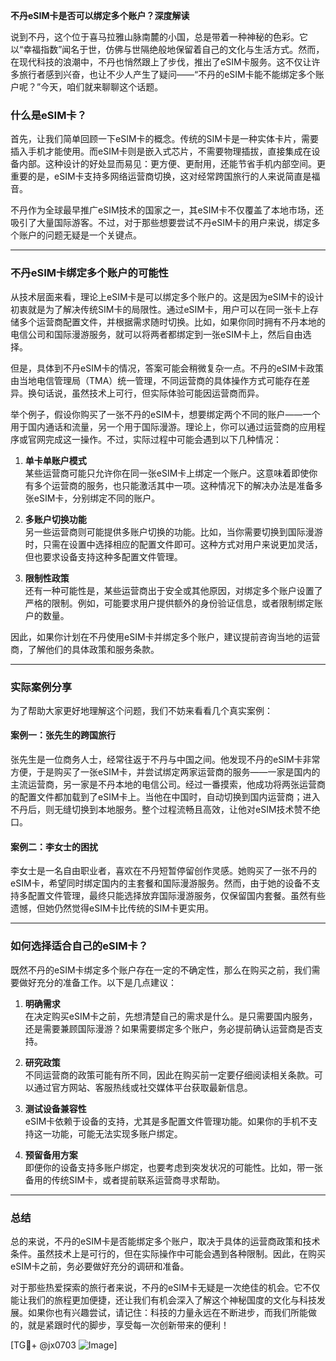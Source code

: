 **不丹eSIM卡是否可以绑定多个账户？深度解读**

说到不丹，这个位于喜马拉雅山脉南麓的小国，总是带着一种神秘的色彩。它以“幸福指数”闻名于世，仿佛与世隔绝般地保留着自己的文化与生活方式。然而，在现代科技的浪潮中，不丹也悄然跟上了步伐，推出了eSIM卡服务。这不仅让许多旅行者感到兴奋，也让不少人产生了疑问——“不丹的eSIM卡能不能绑定多个账户呢？”今天，咱们就来聊聊这个话题。

### 什么是eSIM卡？

首先，让我们简单回顾一下eSIM卡的概念。传统的SIM卡是一种实体卡片，需要插入手机才能使用。而eSIM卡则是嵌入式芯片，不需要物理插拔，直接集成在设备内部。这种设计的好处显而易见：更方便、更耐用，还能节省手机内部空间。更重要的是，eSIM卡支持多网络运营商切换，这对经常跨国旅行的人来说简直是福音。

不丹作为全球最早推广eSIM技术的国家之一，其eSIM卡不仅覆盖了本地市场，还吸引了大量国际游客。不过，对于那些想要尝试不丹eSIM卡的用户来说，绑定多个账户的问题无疑是一个关键点。

---

### 不丹eSIM卡绑定多个账户的可能性

从技术层面来看，理论上eSIM卡是可以绑定多个账户的。这是因为eSIM卡的设计初衷就是为了解决传统SIM卡的局限性。通过eSIM卡，用户可以在同一张卡上存储多个运营商配置文件，并根据需求随时切换。比如，如果你同时拥有不丹本地的电信公司和国际漫游服务，就可以将两者都绑定到一张eSIM卡上，然后自由选择。

但是，具体到不丹eSIM卡的情况，答案可能会稍微复杂一点。不丹的eSIM卡政策由当地电信管理局（TMA）统一管理，不同运营商的具体操作方式可能存在差异。换句话说，虽然技术上可行，但实际体验可能因运营商而异。

举个例子，假设你购买了一张不丹的eSIM卡，想要绑定两个不同的账户——一个用于国内通话和流量，另一个用于国际漫游。理论上，你可以通过运营商的应用程序或官网完成这一操作。不过，实际过程中可能会遇到以下几种情况：

1. **单卡单账户模式**  
   某些运营商可能只允许你在同一张eSIM卡上绑定一个账户。这意味着即使你有多个运营商的服务，也只能激活其中一项。这种情况下的解决办法是准备多张eSIM卡，分别绑定不同的账户。

2. **多账户切换功能**  
   另一些运营商则可能提供多账户切换的功能。比如，当你需要切换到国际漫游时，只需在设置中选择相应的配置文件即可。这种方式对用户来说更加灵活，但也要求设备支持这种多配置文件管理。

3. **限制性政策**  
   还有一种可能性是，某些运营商出于安全或其他原因，对绑定多个账户设置了严格的限制。例如，可能要求用户提供额外的身份验证信息，或者限制绑定账户的数量。

因此，如果你计划在不丹使用eSIM卡并绑定多个账户，建议提前咨询当地的运营商，了解他们的具体政策和服务条款。

---

### 实际案例分享

为了帮助大家更好地理解这个问题，我们不妨来看看几个真实案例：

#### 案例一：张先生的跨国旅行
张先生是一位商务人士，经常往返于不丹与中国之间。他发现不丹的eSIM卡非常方便，于是购买了一张eSIM卡，并尝试绑定两家运营商的服务——一家是国内的主流运营商，另一家是不丹本地的电信公司。经过一番摸索，他成功将两张运营商的配置文件都加载到了eSIM卡上。当他在中国时，自动切换到国内运营商；进入不丹后，则无缝切换到本地服务。整个过程流畅且高效，让他对eSIM技术赞不绝口。

#### 案例二：李女士的困扰
李女士是一名自由职业者，喜欢在不丹短暂停留创作灵感。她购买了一张不丹的eSIM卡，希望同时绑定国内的主套餐和国际漫游服务。然而，由于她的设备不支持多配置文件管理，最终只能选择放弃国际漫游服务，仅保留国内套餐。虽然有些遗憾，但她仍然觉得eSIM卡比传统的SIM卡更实用。

---

### 如何选择适合自己的eSIM卡？

既然不丹的eSIM卡绑定多个账户存在一定的不确定性，那么在购买之前，我们需要做好充分的准备工作。以下是几点建议：

1. **明确需求**  
   在决定购买eSIM卡之前，先想清楚自己的需求是什么。是只需要国内服务，还是需要兼顾国际漫游？如果需要绑定多个账户，务必提前确认运营商是否支持。

2. **研究政策**  
   不同运营商的政策可能有所不同，因此在购买前一定要仔细阅读相关条款。可以通过官方网站、客服热线或社交媒体平台获取最新信息。

3. **测试设备兼容性**  
   eSIM卡依赖于设备的支持，尤其是多配置文件管理功能。如果你的手机不支持这一功能，可能无法实现多账户绑定。

4. **预留备用方案**  
   即便你的设备支持多账户绑定，也要考虑到突发状况的可能性。比如，带一张备用的传统SIM卡，或者提前联系运营商寻求帮助。

---

### 总结

总的来说，不丹的eSIM卡是否能绑定多个账户，取决于具体的运营商政策和技术条件。虽然技术上是可行的，但在实际操作中可能会遇到各种限制。因此，在购买eSIM卡之前，务必要做好充分的调研和准备。

对于那些热爱探索的旅行者来说，不丹的eSIM卡无疑是一次绝佳的机会。它不仅能让我们的旅程更加便捷，还让我们有机会深入了解这个神秘国度的文化与科技发展。如果你也有兴趣尝试，请记住：科技的力量永远在不断进步，而我们所能做的，就是紧跟时代的脚步，享受每一次创新带来的便利！

[TG💪+ @jx0703 ![Image](https://github.com/user-attachments/assets/dbca1d08-cadb-493c-b0ec-ad6f7a83f270)]